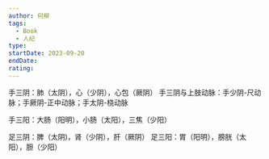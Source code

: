 ```yaml
---
author: 何柳
tags:
  - Book
  - 人纪
type: 
startDate: 2023-09-20
endDate: 
rating:
---
```

手三阴：肺（太阴），心（少阴），心包（厥阴）
手三阴与上肢动脉：手少阴-尺动脉；手厥阴-正中动脉；手太阴-桡动脉

手三阳：大肠（阳明），小肠（太阳），三焦（少阳）

足三阴：脾（太阴)，肾（少阴），肝（厥阴）
足三阳：胃（阳明），膀胱（太阳），胆（少阳）















